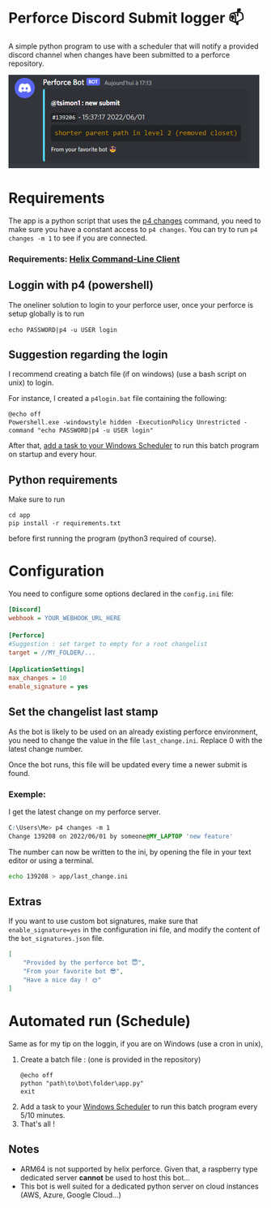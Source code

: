 # Perforce Discord Submit logger 📫
A simple python program to use with a scheduler that will notify a provided discord channel when changes have been submitted to a perforce repository.

<img src="assets/example.png" style="max-width: 500px">

# Requirements
The app is a python script that uses the [p4 changes](https://www.perforce.com/manuals/cmdref/Content/CmdRef/p4_changes.html) command, you need to make sure you have a constant access to `p4 changes`.
You can try to run ```p4 changes -m 1``` to see if you are connected.
### Requirements: [Helix Command-Line Client](https://www.perforce.com/products/helix-core-apps/command-line-client)

## Loggin with p4 (powershell)
The oneliner solution to login to your perforce user, once your perforce is setup globally is to run

```echo PASSWORD|p4 -u USER login```
## Suggestion regarding the login
I recommend creating a batch file (if on windows) (use a bash script on unix) to login.

For instance, I created a `p4login.bat` file containing the following:

```batch
@echo off
Powershell.exe -windowstyle hidden -ExecutionPolicy Unrestricted -command "echo PASSWORD|p4 -u USER login"
```
After that, [add a task to your Windows Scheduler](https://digicruncher.com/task-scheduler-in-windows-10/) to run this batch program on startup and every hour.

## Python requirements
Make sure to run
```
cd app
pip install -r requirements.txt
``` 
before first running the program (python3 required of course).

# Configuration
You need to configure some options declared in the `config.ini` file:
```ini
[Discord]
webhook = YOUR_WEBHOOK_URL_HERE

[Perforce]
#Suggestion : set target to empty for a root changelist
target = //MY_FOLDER/...

[ApplicationSettings]
max_changes = 10
enable_signature = yes
```

## Set the changelist last stamp
As the bot is likely to be used on an already existing perforce environment, you need to change the value in the file ```last_change.ini```. Replace 0 with the latest change number.

Once the bot runs, this file will be updated every time a newer submit is found.
### Exemple:
I get the latest change on my perforce server.
```css
C:\Users\Me> p4 changes -m 1
Change 139208 on 2022/06/01 by someone@MY_LAPTOP 'new feature'
```
The number can now be written to the ini, by opening the file in your text editor or using a terminal.
```sh
echo 139208 > app/last_change.ini
```

## Extras
If you want to use custom bot signatures, make sure that `enable_signature=yes` in the configuration ini file, and modify the content of the `bot_signatures.json` file.
```json
[
    "Provided by the perforce bot 😇",
    "From your favorite bot 😎",
    "Have a nice day ! 🌞"
]
```
# Automated run (Schedule)
Same as for my tip on the loggin, if you are on Windows (use a cron in unix),
1. Create a batch file : (one is provided in the repository)
    ```batch
    @echo off
    python "path\to\bot\folder\app.py"
    exit
    ```
2. Add a task to your [Windows Scheduler](https://digicruncher.com/task-scheduler-in-windows-10/) to run this batch program every 5/10 minutes.
3. That's all ! 

## Notes
- ARM64 is not supported by helix perforce. Given that, a raspberry type dedicated server **cannot** be used to host this bot...
- This bot is well suited for a dedicated python server on cloud instances (AWS, Azure, Google Cloud...)